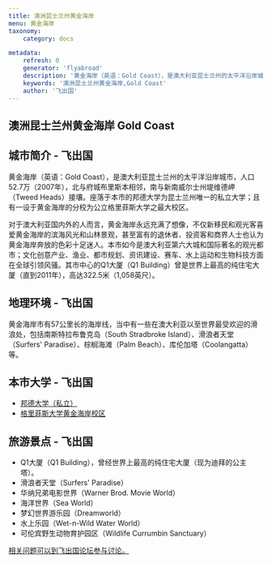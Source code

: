 ```yaml
---
title: 澳洲昆士兰州黄金海岸
menu: 黄金海岸
taxonomy:
    category: docs

metadata:
    refresh: 0
    generator: 'flyabroad'
    description: '黄金海岸（英语：Gold Coast），是澳大利亚昆士兰州的太平洋沿岸城市，人口52.7万（2007年），北与府城布里斯本相邻，南与新南威尔士州堤维德岬（Tweed Heads）接壤。座落于本市的邦德大学为昆士兰州唯一的私立大学；且有一设于黄金海岸的分校为公立格里菲斯大学之最大校区。'
    keywords: '澳洲昆士兰州黄金海岸,Gold Coast'
    author: '飞出国'
---
```


## 澳洲昆士兰州黄金海岸 Gold Coast ##

## 城市简介 - 飞出国 ##

黄金海岸（英语：Gold Coast），是澳大利亚昆士兰州的太平洋沿岸城市，人口52.7万（2007年），北与府城布里斯本相邻，南与新南威尔士州堤维德岬（Tweed Heads）接壤。座落于本市的邦德大学为昆士兰州唯一的私立大学；且有一设于黄金海岸的分校为公立格里菲斯大学之最大校区。

对于澳大利亚国内外的人而言，黄金海岸永远充满了想像，不仅新移民和观光客喜爱黄金海岸的滨海风光和山林景观，甚至富有的退休者、投资客和商界人士也认为黄金海岸奔放的色彩十足迷人。本市如今是澳大利亚第六大城和国际著名的观光都市；文化创意产业、渔业、都市规划、资讯建设、赛车、水上运动和生物科技方面在全球引领风骚。其市中心的Q1大厦（Q1 Building）曾是世界上最高的纯住宅大厦（直到2011年），高达322.5米（1,058英尺）。

## 地理环境 - 飞出国 ##

黄金海岸市有57公里长的海岸线，当中有一些在澳大利亚以至世界最受欢迎的滑浪处，包括南斯特拉布鲁克岛（South Stradbroke Island）、滑浪者天堂（Surfers' Paradise）、棕榈海滩（Palm Beach）、库伦加塔（Coolangatta）等。


## 本市大学 - 飞出国 ##

- [邦德大学（私立）](../bu)
- [格里菲斯大学黄金海岸校区](../gu)

## 旅游景点 - 飞出国 ##

- Q1大厦（Q1 Building），曾经世界上最高的纯住宅大厦（现为迪拜的公主塔）。
- 滑浪者天堂（Surfers' Paradise）
- 华纳兄弟电影世界（Warner Brod. Movie World）
- 海洋世界（Sea World）
- 梦幻世界游乐园（Dreamworld）
- 水上乐园（Wet-n-Wild Water World）
- 可伦宾野生动物育护园区（Wildlife Currumbin Sanctuary）

[相关问题可以到飞出国论坛参与讨论。](http://bbs.fcgvisa.com/t/17250?target=_blank)
